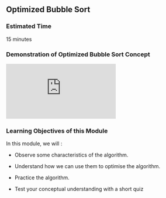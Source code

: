 ## Optimized Bubble Sort

### Estimated Time
15 minutes

### Demonstration of Optimized Bubble Sort Concept
<iframe src="https://www.youtube.com/embed/8Z2yvFHNnbk" frameborder="0" allow="autoplay; encrypted-media" allowfullscreen></iframe>

### Learning Objectives of this Module
In this module, we will :

  - Observe some characteristics of the algorithm.

  - Understand how we can use them to optimise the algorithm.

  - Practice the algorithm.

  - Test your conceptual understanding with a short quiz


